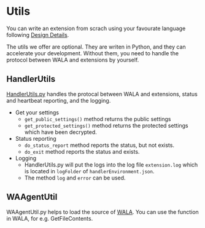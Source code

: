 # Utils

You can write an extension from scrach using your favourate language following [Design Details](./design-details.md).

The utils we offer are optional. They are writen in Python, and they can accelerate your development. Without them, you need to handle the protocol between WALA and extensions by yourself.

## HandlerUtils

[HandlerUtils.py](https://github.com/Azure/azure-linux-extensions/blob/master/Utils/HandlerUtil.py) handles the protocal between WALA and extensions, status and heartbeat reporting, and the logging.

* Get your settings
  * `get_public_settings()` method returns the public settings
  * `get_protected_settings()` method returns the protected settings which have been decrypted.
* Status reporting
  * `do_status_report` method reports the status, but not exists.
  * `do_exit` method reports the status and exists.
* Logging
  * HandlerUtils.py will put the logs into the log file `extension.log` which is located in `logFolder` of `handlerEnvironment.json`.
  * The method `log` and `error` can be used.

## WAAgentUtil

WAAgentUtil.py helps to load the source of [WALA](https://github.com/Azure/WALinuxAgent). You can use the function in WALA, for e.g. GetFileContents.
